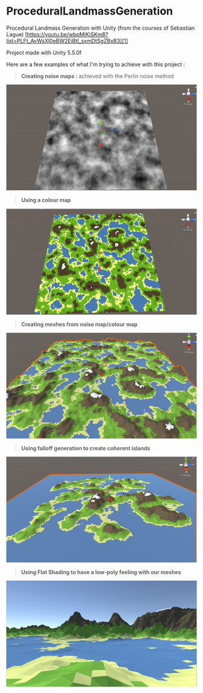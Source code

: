 # ProceduralLandmassGeneration
Procedural Landmass Generation with Unity (from the courses of Sebastian Lague)
[https://youtu.be/wbpMiKiSKm8?list=PLFt_AvWsXl0eBW2EiBtl_sxmDtSgZBxB3][1]

Project made with Unity 5.5.0f

Here are a few examples of what I'm trying to achieve with this project :
> **Creating noise maps :** achieved with the Perlin noise method

[![PLG01](img/img01.png)](img/img01.png)

> **Using a colour map** 

[![PLG02](img/img02.png)](img/img02.png)

> **Creating meshes from noise map/colour map**

[![PLG03](img/img03.png)](img/img03.png)

> **Using falloff generation to create coherent islands**

[![PLG04](img/img04.png)](img/img04.png)

> **Using Flat Shading to have a low-poly feeling with our meshes**

[![PLG05](img/img05.png)](img/img05.png)
